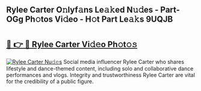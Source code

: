 ## Rylee Carter O𝚗lyf𝚊ns Le𝚊𝚔ed N𝚞𝚍es - Part-OGg Ph𝚘tos Vi𝚍eo - H𝚘t Part Le𝚊𝚔s 9UQJB

# <h2><a href="http://hfetxg6.feru.top/?c=Rylee+Carter">🔗 👉 🔴 Rylee Carter Vi𝚍𝚎o Ph𝚘t𝚘𝚜</a></h2>

[![Rylee Carter Nu𝚍𝚎s](https://i.imgur.com/0TWrTi3.gif)](http://hfetxg6.feru.top/?c=Rylee+Carter)
Social media influencer Rylee Carter who shares lifestyle and dance-themed content, including solo and collaborative dance performances and vlogs. Integrity and trustworthiness Rylee Carter are vital for the credibility of a public figure. 
